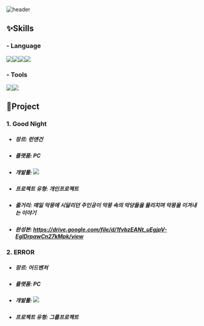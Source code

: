 ![header](https://capsule-render.vercel.app/api?type=wave&color=FAF4C0&height=200&section=header&text=Hi👋&fontSize=50)

## ✨Skills
### - Language
<img src="https://img.shields.io/badge/Python-3776AB?style=flat-square&logo=Python&logoColor=white"/><img src="https://img.shields.io/badge/Jupyter-F37626?style=flat-square&logo=Jupyter&logoColor=white"/><img src="https://img.shields.io/badge/C++-00599C?style=flat-square&logo=C%2B%2B&logoColor=white"/><img src="https://img.shields.io/badge/C-A8B9CC?style=flat-square&logo=C&logoColor=white"/>

### - Tools
<img src="https://img.shields.io/badge/Unity-FFFFFF?style=flat-square&logo=Unity&logoColor=black"/><img src="https://img.shields.io/badge/GitHub-181717?style=flat-square&logo=GitHub&logoColor=white"/>

## 🔭Project
### 1. Good Night
- ##### 장르: 런앤건
- ##### 플랫폼: PC
- ##### 개발툴: <img src="https://img.shields.io/badge/Unity-FFFFFF?style=flat-square&logo=Unity&logoColor=black"/>
- ##### 프로젝트 유형: 개인프로젝트
- ##### 줄거리: 매일 악몽에 시달리던 주인공이 악몽 속의 악당들을 물리치며 악몽을 이겨내는 이야기
- ##### 완성본: https://drive.google.com/file/d/1fvbzEANt_uEgjpV-EgIDrpawCn27kMpk/view

### 2. ERROR
- ##### 장르: 어드벤처
- ##### 플랫폼: PC
- ##### 개발툴: <img src="https://img.shields.io/badge/C++-00599C?style=flat-square&logo=C%2B%2B&logoColor=white"/>
- ##### 프로젝트 유형: 그룹프로젝트

<!--
**yoonjiii218/yoonjiii218** is a ✨ _special_ ✨ repository because its `README.md` (this file) appears on your GitHub profile.

Here are some ideas to get you started:

- 🔭 I’m currently working on ...
- 🌱 I’m currently learning ...
- 👯 I’m looking to collaborate on ...
- 🤔 I’m looking for help with ...
- 💬 Ask me about ...
- 📫 How to reach me: ...
- 😄 Pronouns: ...
- ⚡ Fun fact: ...
-->
